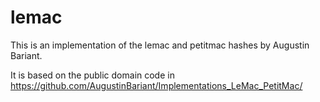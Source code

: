 # lemac

This is an implementation of the lemac and petitmac hashes by Augustin Bariant.

It is based on the public domain code in https://github.com/AugustinBariant/Implementations_LeMac_PetitMac/

